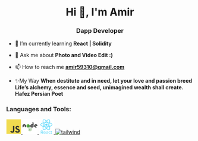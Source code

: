 <h1 align="center">Hi 👋, I'm Amir</h1>
<h3 align="center">Dapp Developer</h3>

- 🌱 I’m currently learning **React | Solidity**

- 💬 Ask me about **Photo and Video Edit :)**

- 📫 How to reach me **amir59310@gmail.com**

- ✨My Way **When destitute and in need, let your love and passion breed Life’s alchemy, essence and seed, unimagined wealth shall create. Hafez Persian Poet**

<p align="left">
</p>

<h3 align="left">Languages and Tools:</h3>
<p align="left"> <a href="https://developer.mozilla.org/en-US/docs/Web/JavaScript" target="_blank" rel="noreferrer"> <img src="https://raw.githubusercontent.com/devicons/devicon/master/icons/javascript/javascript-original.svg" alt="javascript" width="40" height="40"/> </a> <a href="https://nodejs.org" target="_blank" rel="noreferrer"> <img src="https://raw.githubusercontent.com/devicons/devicon/master/icons/nodejs/nodejs-original-wordmark.svg" alt="nodejs" width="40" height="40"/> </a> <a href="https://reactjs.org/" target="_blank" rel="noreferrer"> <img src="https://raw.githubusercontent.com/devicons/devicon/master/icons/react/react-original-wordmark.svg" alt="react" width="40" height="40"/> </a> <a href="https://tailwindcss.com/" target="_blank" rel="noreferrer"> <img src="https://www.vectorlogo.zone/logos/tailwindcss/tailwindcss-icon.svg" alt="tailwind" width="40" height="40"/> </a> </p>
